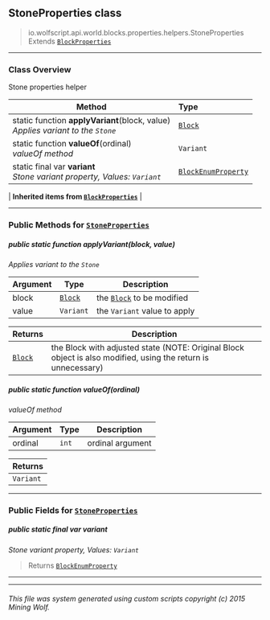 ## StoneProperties __class__

>io.wolfscript.api.world.blocks.properties.helpers.StoneProperties
>Extends [`BlockProperties`](BlockProperties.md)

---

### Class Overview

Stone properties helper

Method | Type   
--- | :--- 
static function __applyVariant__(block, value) <br> _Applies variant to the `Stone`_ | [`Block`](../../Block.md)
static function __valueOf__(ordinal) <br> _valueOf method_ | `Variant`
static final var __variant__ <br> _Stone variant property, Values: `Variant`_ | [`BlockEnumProperty`](../BlockEnumProperty.md)
 |
__Inherited items from [`BlockProperties`](BlockProperties.md)__ |





---


### Public Methods for [`StoneProperties`](StoneProperties.md)

##### <a id='applyvariant'></a>public static function __applyVariant__(block, value)

_Applies variant to the `Stone`_

Argument | Type | Description  
--- | --- | --- 
block | [`Block`](../../Block.md) | the [`Block`](../../Block.md) to be modified
value | `Variant` | the `Variant` value to apply

Returns | Description
--- | --- 
[`Block`](../../Block.md) | the Block with adjusted state (NOTE: Original Block object is also modified, using the return is unnecessary)


##### <a id='valueof'></a>public static function __valueOf__(ordinal)

_valueOf method_

Argument | Type | Description  
--- | --- | --- 
ordinal | `int` | ordinal argument

Returns | 
--- | 
`Variant` |


---

### Public Fields for [`StoneProperties`](StoneProperties.md)

##### <a id='variant'></a>public static final var __variant__

_Stone variant property, Values: `Variant`_

>Returns
>  [`BlockEnumProperty`](../BlockEnumProperty.md)

---


---


###### This file was system generated using custom scripts copyright (c) 2015 Mining Wolf.
	

